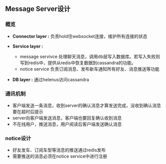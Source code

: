 ## Message Server设计 ##


### 概览 ###

+ **Connector layer :** 负责hold住websocket连接，维护所有连接的状态

+ **Service layer :** 
	* message servivce 处理聊天消息，调用db层写入数据库。若写入失败则写到redis中，提供从redis中恢复数据到cassandra的功能。
	* notice service 负责订阅消息、发布新车通知所有好友、消息推送等功能

+ **DB layer :** 通过helenus访问cassandra
### 通讯机制 ###
+ 客户端发送一条消息，收到server的确认消息才算发送完成，没收到确认消息要在超时后提示
+ server向客户端发送消息，客户端也要回复确认收到消息
+ 不在线用户，推送消息，用户阅读后客户端发送确认消息

### notice设计 ###
+ 好友发车、订阅车型等消息的推送通过redis发布
+ 需要推送的消息必须在notice service中进行注册